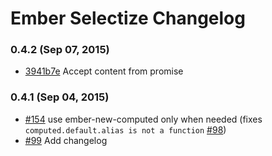 # Ember Selectize Changelog

### 0.4.2 (Sep 07, 2015)
- [3941b7e](https://github.com/miguelcobain/ember-cli-selectize/commit/3941b7e7d8b080b29ac1d5ccf819a4b6121f09db) Accept content from promise

### 0.4.1 (Sep 04, 2015)
- [#154](https://github.com/miguelcobain/ember-cli-selectize/pull/107) use ember-new-computed only when needed (fixes `computed.default.alias is not a function` [#98](https://github.com/miguelcobain/ember-cli-selectize/issues/98))
- [#99](https://github.com/miguelcobain/ember-cli-selectize/issues/99) Add changelog
